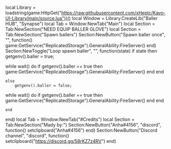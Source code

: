 local Library = loadstring(game:HttpGet("https://raw.githubusercontent.com/xHeptc/Kavo-UI-Library/main/source.lua"))()
local Window = Library.CreateLib("Baller HUB", "Synapse")
local Tab = Window:NewTab("Main")
local Section = Tab:NewSection("NEED EQUIP BALLER GLOVE")
local Section = Tab:NewSection("Spawn ballers")
Section:NewButton("Spawn baller once", "", function()
    game:GetService("ReplicatedStorage").GeneralAbility:FireServer()
end)
Section:NewToggle("Loop spawn baller", "", function(state)
    if state then
        getgenv().baller = true;

while wait() do
    if getgenv().baller == true then
        game:GetService("ReplicatedStorage").GeneralAbility:FireServer()
    end
end

    else
        getgenv().baller = false;

while wait() do
    if getgenv().baller == true then
        game:GetService("ReplicatedStorage").GeneralAbility:FireServer()
    end
end

    end
end)
local Tab = Window:NewTab("#Credits")
local Section = Tab:NewSection("Mady by:")
Section:NewButton("Anha#4156", "discord", function()
    setclipboard("Anha#4156")
end)
Section:NewButton("Discord channel", "discord", function()
    setclipboard("https://discord.gg/58rKZ7z4RV")
end)
